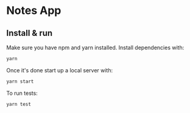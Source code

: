 # Notes App

## Install & run

Make sure you have npm and yarn installed. Install dependencies with:

```bash
yarn
```

Once it's done start up a local server with:

```bash
yarn start
```

To run tests:

```bash
yarn test
```
